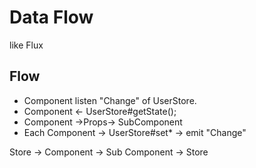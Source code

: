 # Data Flow

like Flux

## Flow

- Component listen "Change" of UserStore.
- Component <- UserStore#getState();
- Component ->Props-> SubComponent
- Each Component -> UserStore#set* -> emit "Change"


Store -> Component -> Sub Component -> Store